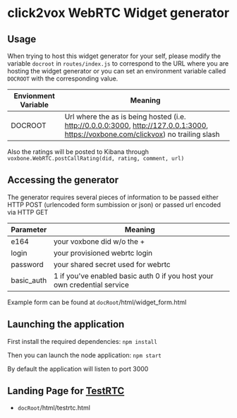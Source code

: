 # click2vox WebRTC Widget generator

## Usage

When trying to host this widget generator for your self, please modify the variable `docroot` in `routes/index.js` to correspond to the URL where you are hosting the widget generator or you can set an environment variable called `DOCROOT` with the corresponding value.

Envionment Variable | Meaning
----------|--------
DOCROOT | Url where the as is being hosted (i.e. http://0.0.0.0:3000, http://127.0.0.1:3000, https://voxbone.com/clickvox) no trailing slash

Also the ratings will be posted to Kibana through `voxbone.WebRTC.postCallRating(did, rating, comment, url)`

## Accessing the generator

The generator requires several pieces of information to be passed either HTTP POST  (urlencoded form sumbission or json) or passed url encoded via HTTP GET

Parameter | Meaning
----------|--------
e164      | your voxbone did w/o the +
login     | your provisioned webrtc login
password  | your shared secret used for webrtc
basic_auth| 1 if you've enabled basic auth 0 if you host your own credential service

Example form can be found at `docRoot`/html/widget_form.html


## Launching the application
First install the required dependencies:
`npm install`

Then you can launch the node application:
`npm start`

By default the application will listen to port 3000

## Landing Page for [TestRTC](http://testrtc.com/)

* `docRoot`/html/testrtc.html
